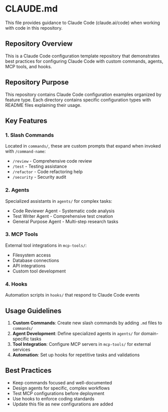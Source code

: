 # CLAUDE.md

This file provides guidance to Claude Code (claude.ai/code) when working with code in this repository.

## Repository Overview

This is a Claude Code configuration template repository that demonstrates best practices for configuring Claude Code with custom commands, agents, MCP tools, and hooks.

## Repository Purpose

This repository contains Claude Code configuration examples organized by feature type. Each directory contains specific configuration types with README files explaining their usage.

## Key Features

### 1. Slash Commands
Located in `commands/`, these are custom prompts that expand when invoked with `/command-name`:
- `/review` - Comprehensive code review
- `/test` - Testing assistance
- `/refactor` - Code refactoring help
- `/security` - Security audit

### 2. Agents
Specialized assistants in `agents/` for complex tasks:
- Code Reviewer Agent - Systematic code analysis
- Test Writer Agent - Comprehensive test creation
- General Purpose Agent - Multi-step research tasks

### 3. MCP Tools
External tool integrations in `mcp-tools/`:
- Filesystem access
- Database connections
- API integrations
- Custom tool development

### 4. Hooks
Automation scripts in `hooks/` that respond to Claude Code events

## Usage Guidelines

1. **Custom Commands**: Create new slash commands by adding `.md` files to `commands/`
2. **Agent Development**: Define specialized agents in `agents/` for domain-specific tasks
3. **Tool Integration**: Configure MCP servers in `mcp-tools/` for external services
4. **Automation**: Set up hooks for repetitive tasks and validations

## Best Practices

- Keep commands focused and well-documented
- Design agents for specific, complex workflows
- Test MCP configurations before deployment
- Use hooks to enforce coding standards
- Update this file as new configurations are added